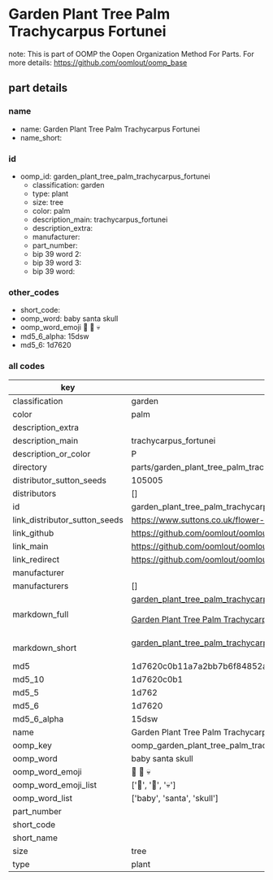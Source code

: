 # Garden Plant Tree Palm Trachycarpus Fortunei  

note: This is part of OOMP the Oopen Organization Method For Parts. For more details: https://github.com/oomlout/oomp_base

##  part details
  







### name
* name: Garden Plant Tree Palm Trachycarpus Fortunei
* name_short: 
### id
* oomp_id: garden_plant_tree_palm_trachycarpus_fortunei
  * classification: garden
  * type: plant
  * size: tree
  * color: palm
  * description_main: trachycarpus_fortunei
  * description_extra: 
  * manufacturer: 
  * part_number: 
  * bip 39 word 2: 
  * bip 39 word 3: 
  * bip 39 word: 

### other_codes
* short_code: 
* oomp_word: baby santa skull
* oomp_word_emoji :baby: :santa: :skull:
* md5_6_alpha: 15dsw
* md5_6: 1d7620









### all codes 
| key | value |  
| --- | --- |  
| classification | garden |  
| color | palm |  
| description_extra |  |  
| description_main | trachycarpus_fortunei |  
| description_or_color | P  |  
| directory | parts/garden_plant_tree_palm_trachycarpus_fortunei |  
| distributor_sutton_seeds | 105005 |  
| distributors | [] |  
| id | garden_plant_tree_palm_trachycarpus_fortunei |  
| link_distributor_sutton_seeds | https://www.suttons.co.uk/flower-seeds/trachycarpus-fortunei-seeds_mh13516 |  
| link_github | https://github.com/oomlout/oomlout_oomp_version_1_messy/tree/main/parts/garden_plant_tree_palm_trachycarpus_fortunei |  
| link_main | https://github.com/oomlout/oomlout_oomp_version_1_messy/tree/main/parts/garden_plant_tree_palm_trachycarpus_fortunei |  
| link_redirect | https://github.com/oomlout/oomlout_oomp_version_1_messy/tree/main/parts/garden_plant_tree_palm_trachycarpus_fortunei |  
| manufacturer |  |  
| manufacturers | [] |  
| markdown_full | [garden_plant_tree_palm_trachycarpus_fortunei](none)<br>[](none)<br>[Garden Plant Tree Palm Trachycarpus Fortunei](none)<br><br> |  
| markdown_short | [garden_plant_tree_palm_trachycarpus_fortunei](none)<br><br> |  
| md5 | 1d7620c0b11a7a2bb7b6f84852a021c5 |  
| md5_10 | 1d7620c0b1 |  
| md5_5 | 1d762 |  
| md5_6 | 1d7620 |  
| md5_6_alpha | 15dsw |  
| name | Garden Plant Tree Palm Trachycarpus Fortunei |  
| oomp_key | oomp_garden_plant_tree_palm_trachycarpus_fortunei |  
| oomp_word | baby santa skull |  
| oomp_word_emoji | :baby: :santa: :skull: |  
| oomp_word_emoji_list | [':baby:', ':santa:', ':skull:'] |  
| oomp_word_list | ['baby', 'santa', 'skull'] |  
| part_number |  |  
| short_code |  |  
| short_name |  |  
| size | tree |  
| type | plant |  
